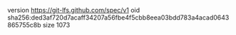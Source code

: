 version https://git-lfs.github.com/spec/v1
oid sha256:ded3af720d7acaff34207a56fbe4f5cbb8eea03bdd783a4acad0643865755c8b
size 1073
